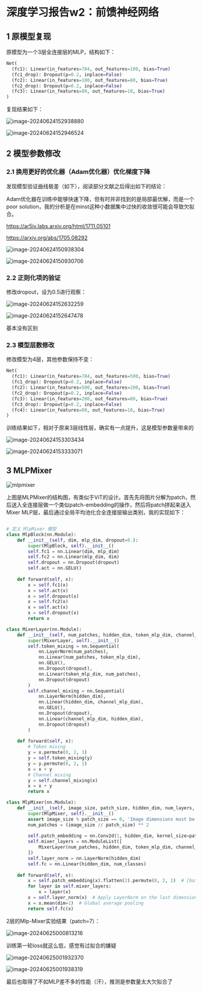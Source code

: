 # 深度学习报告w2：前馈神经网络

## 1 原模型复现

原模型为一个3层全连接层的MLP，结构如下：

````python
Net(
  (fc1): Linear(in_features=784, out_features=100, bias=True)
  (fc1_drop): Dropout(p=0.2, inplace=False)
  (fc2): Linear(in_features=100, out_features=80, bias=True)
  (fc2_drop): Dropout(p=0.2, inplace=False)
  (fc3): Linear(in_features=80, out_features=10, bias=True)
)
````

复现结果如下：

![image-20240624152938880](C:\Users\LEGION\AppData\Roaming\Typora\typora-user-images\image-20240624152938880.png)

![image-20240624152946524](C:\Users\LEGION\AppData\Roaming\Typora\typora-user-images\image-20240624152946524.png)

## 2 模型参数修改

### 2.1 换用更好的优化器（Adam优化器）优化梯度下降

发现模型验证曲线极差（如下），阅读部分文献之后得出如下的结论：

Adam优化器在训练中能够快速下降，但有时并非找到的是局部最优解，而是一个poor solution，我的分析是在minst这种小数据集中过快的收敛很可能会导致欠拟合。

https://ar5iv.labs.arxiv.org/html/1711.05101

https://arxiv.org/abs/1705.08292



![image-20240624150938304](C:\Users\LEGION\AppData\Roaming\Typora\typora-user-images\image-20240624150938304.png)

![image-20240624150930706](C:\Users\LEGION\AppData\Roaming\Typora\typora-user-images\image-20240624150930706.png)

### 2.2 正则化项的验证

修改dropout，设为0.5进行观察：

![image-20240624152632259](C:\Users\LEGION\AppData\Roaming\Typora\typora-user-images\image-20240624152632259.png)

![image-20240624152647478](C:\Users\LEGION\AppData\Roaming\Typora\typora-user-images\image-20240624152647478.png)

基本没有区别

### 2.3 模型层数修改

修改模型为4层，其他参数保持不变：

````python
Net(
  (fc1): Linear(in_features=784, out_features=500, bias=True)
  (fc1_drop): Dropout(p=0.2, inplace=False)
  (fc2): Linear(in_features=500, out_features=200, bias=True)
  (fc2_drop): Dropout(p=0.2, inplace=False)
  (fc3): Linear(in_features=200, out_features=80, bias=True)
  (fc3_drop): Dropout(p=0.2, inplace=False)
  (fc4): Linear(in_features=80, out_features=10, bias=True)
)
````

训练结果如下，相对于原来3层线性层，确实有一点提升，这是模型参数量带来的

![image-20240624153303434](C:\Users\LEGION\AppData\Roaming\Typora\typora-user-images\image-20240624153303434.png)

![image-20240624153333071](C:\Users\LEGION\AppData\Roaming\Typora\typora-user-images\image-20240624153333071.png)

## 3 MLPMixer

![mlpmixer](D:\deeplearning\w2\mlpmixer.png)

上图是MLPMixer的结构图，有类似于ViT的设计。首先先将图片分解为patch，然后送入全连接层做一个类似patch-embedding的操作，然后将patch拼起来送入Mixer MLP层，最后通过全局平均池化合全连接层输出类别，我的实现如下：
````python

# 定义 MlpMixer 模型
class MlpBlock(nn.Module):
    def __init__(self, dim, mlp_dim, dropout=0.):
        super(MlpBlock, self).__init__()
        self.fc1 = nn.Linear(dim, mlp_dim)
        self.fc2 = nn.Linear(mlp_dim, dim)
        self.dropout = nn.Dropout(dropout)
        self.act = nn.GELU()
        
    def forward(self, x):
        x = self.fc1(x)
        x = self.act(x)
        x = self.dropout(x)
        x = self.fc2(x)
        x = self.act(x)
        x = self.dropout(x)
        return x

class MixerLayer(nn.Module):
    def __init__(self, num_patches, hidden_dim, token_mlp_dim, channel_mlp_dim, dropout=0.):
        super(MixerLayer, self).__init__()
        self.token_mixing = nn.Sequential(
            nn.LayerNorm(num_patches),
            nn.Linear(num_patches, token_mlp_dim),
            nn.GELU(),
            nn.Dropout(dropout),
            nn.Linear(token_mlp_dim, num_patches),
            nn.Dropout(dropout)
        )
        self.channel_mixing = nn.Sequential(
            nn.LayerNorm(hidden_dim),
            nn.Linear(hidden_dim, channel_mlp_dim),
            nn.GELU(),
            nn.Dropout(dropout),
            nn.Linear(channel_mlp_dim, hidden_dim),
            nn.Dropout(dropout)
        )
        
    def forward(self, x):
        # Token mixing
        y = x.permute(0, 2, 1)
        y = self.token_mixing(y)
        y = y.permute(0, 2, 1)
        x = x + y
        # Channel mixing
        y = self.channel_mixing(x)
        x = x + y
        return x

class MlpMixer(nn.Module):
    def __init__(self, image_size, patch_size, hidden_dim, num_layers, num_classes, token_mlp_dim, channel_mlp_dim, dropout=0.):
        super(MlpMixer, self).__init__()
        assert image_size % patch_size == 0, 'Image dimensions must be divisible by the patch size.'
        num_patches = (image_size // patch_size) ** 2
        
        self.patch_embedding = nn.Conv2d(1, hidden_dim, kernel_size=patch_size, stride=patch_size)
        self.mixer_layers = nn.ModuleList([
            MixerLayer(num_patches, hidden_dim, token_mlp_dim, channel_mlp_dim, dropout) for _ in range(num_layers)
        ])
        self.layer_norm = nn.LayerNorm(hidden_dim)
        self.fc = nn.Linear(hidden_dim, num_classes)
        
    def forward(self, x):
        x = self.patch_embedding(x).flatten(2).permute(0, 2, 1)  # [batch_size, num_patches, hidden_dim]
        for layer in self.mixer_layers:
            x = layer(x)
        x = self.layer_norm(x)  # Apply LayerNorm on the last dimension
        x = x.mean(dim=1)  # Global average pooling
        return self.fc(x)
````



2层的Mlp-Mixer实验结果（patch=7）：

![image-20240625000813216](C:\Users\LEGION\AppData\Roaming\Typora\typora-user-images\image-20240625000813216.png)

训练第一轮loss就这么低，感觉有过拟合的嫌疑

![image-20240625001932370](C:\Users\LEGION\AppData\Roaming\Typora\typora-user-images\image-20240625001932370.png)

![image-20240625001938319](C:\Users\LEGION\AppData\Roaming\Typora\typora-user-images\image-20240625001938319.png)



最后也取得了不如MLP差不多的性能（汗），推测是参数量太大欠拟合了